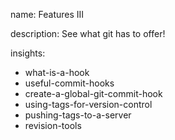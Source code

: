 name: Features III

description: See what git has to offer!

insights:
  - what-is-a-hook
  - useful-commit-hooks
  - create-a-global-git-commit-hook
  - using-tags-for-version-control
  - pushing-tags-to-a-server
  - revision-tools
 
